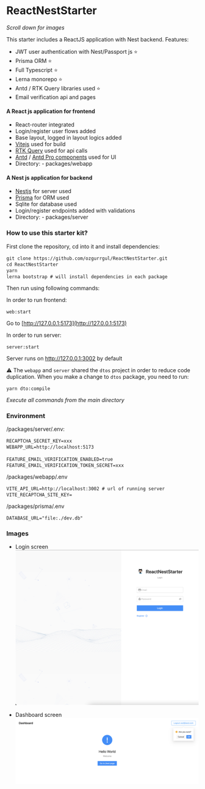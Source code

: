 # ReactNestStarter

_Scroll down for images_

This starter includes a ReactJS application with Nest backend. Features:

- JWT user authentication with Nest/Passport js ⭐
- Prisma ORM ⭐
- Full Typescript ⭐
- Lerna monorepo ⭐
- Antd / RTK Query libraries used ⭐
- Email verification api and pages

#### A React js application for frontend

- React-router integrated
- Login/register user flows added
- Base layout, logged in layout logics added
- [Vitejs](https://vitejs.dev/) used for build
- [RTK Query](https://redux-toolkit.js.org/rtk-query/overview) used for api calls
- [Antd](https://github.com/ant-design/ant-design) / [Antd Pro components](https://procomponents.ant.design/en-US/components/) used for UI
- Directory: - packages/webapp

#### A Nest js application for backend

- [Nestjs](https://nestjs.com/) for server used
- [Prisma](https://www.prisma.io/) for ORM used
- Sqlite for database used
- Login/register endpoints added with validations
- Directory: - packages/server

### How to use this starter kit?

First clone the repository, cd into it and install dependencies:

```
git clone https://github.com/ozgurrgul/ReactNestStarter.git
cd ReactNestStarter
yarn
lerna bootstrap # will install dependencies in each package
```

Then run using following commands:

In order to run frontend:

```
web:start
```

Go to [http://127.0.0.1:5173](http://127.0.0.1:5173)

In order to run server:

```
server:start
```

Server runs on http://127.0.0.1:3002 by default

⚠️ The `webapp` and `server` shared the `dtos` project in order to reduce code duplication. When you make a change to `dtos` package, you need to run:

```
yarn dto:compile
```

_Execute all commands from the main directory_

### Environment

/packages/server/.env:

```
RECAPTCHA_SECRET_KEY=xxx
WEBAPP_URL=http://localhost:5173

FEATURE_EMAIL_VERIFICATION_ENABLED=true
FEATURE_EMAIL_VERIFICATION_TOKEN_SECRET=xxx
```

/packages/webapp/.env

```
VITE_API_URL=http://localhost:3002 # url of running server
VITE_RECAPTCHA_SITE_KEY=
```

/packages/prisma/.env

```
DATABASE_URL="file:./dev.db"
```

### Images

- Login screen ![Login screen](https://github.com/ozgurrgul/ReactNestStarter/blob/main/images/1.png?raw=true)

- Dashboard screen ![Dashboard screen](https://github.com/ozgurrgul/ReactNestStarter/blob/main/images/2.png?raw=true)
